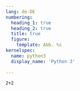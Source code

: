 ```yaml
---
lang: de-DE
numbering:
  heading_1: true
  heading_2: true
  title: true
  figure:
    template: Abb. %s
kernelspec:
  name: python3
  display_name: 'Python 3'
  
---
```


```{code-cell}
2+2
```